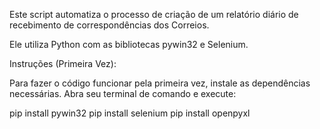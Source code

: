 Este script automatiza o processo de criação de um relatório diário de recebimento de correspondências dos Correios.

Ele utiliza Python com as bibliotecas pywin32 e Selenium.

Instruções (Primeira Vez):

Para fazer o código funcionar pela primeira vez, instale as dependências necessárias. Abra seu terminal de comando e execute:

pip install pywin32
pip install selenium
pip install openpyxl